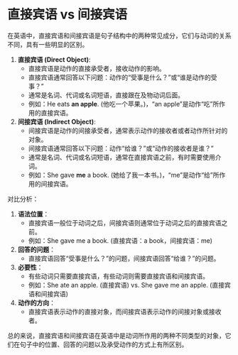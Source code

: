 # 直接宾语 vs 间接宾语

在英语中，直接宾语和间接宾语是句子结构中的两种常见成分，它们与动词的关系不同，具有一些明显的区别。

1. **直接宾语 (Direct Object)**:
    - 直接宾语是动作的直接承受者，接收动作的影响。
    - 直接宾语通常回答以下问题：动作的“受事是什么？”或“谁是动作的受事？”
    - 通常是名词、代词或名词短语，直接跟在及物动词后面。
    - 例如：He eats **an apple**. (他吃一个苹果。)，“an apple”是动作“吃”所作用的直接宾语。
2. **间接宾语 (Indirect Object)**:
    - 间接宾语是动作的间接承受者，通常表示动作的接收者或者动作所针对的对象。
    - 间接宾语通常回答以下问题：动作“给谁？”或“动作的接收者是谁？”
    - 通常是名词、代词或名词短语，通常在直接宾语之前，有时需要使用介词。
    - 例如：She gave **me** a book. (她给了我一本书。)，“me”是动作“给”所作用的间接宾语。

对比分析：

1. **语法位置**：
    - 直接宾语一般位于动词之后，间接宾语则通常位于动词之后的直接宾语之前。
    - 例如：She gave me a book. (直接宾语：a book，间接宾语：me)
2. **回答的问题**：
    - 直接宾语回答“受事是什么？”的问题，间接宾语回答“给谁？”的问题。
3. **必要性**：
    - 有些动词只需要直接宾语，有些动词则需要直接宾语和间接宾语。
    - 例如：She ate an apple. (直接宾语) vs. She gave me an apple. (直接宾语和间接宾语)
4. **动作的方向**：
    - 直接宾语表示动作的直接对象，而间接宾语表示动作的间接对象或接收者。

总的来说，直接宾语和间接宾语在英语中是动词所作用的两种不同类型的对象，它们在句子中的位置、回答的问题以及承受动作的方式上有所区别。
